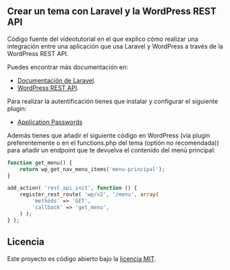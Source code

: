 ## Crear un tema con Laravel y la WordPress REST API 

Código fuente del vídeotutorial en el que explico cómo realizar una 
integración entre una aplicación que usa Laravel y WordPress a través de la 
WordPress REST API.

Puedes encontrar más documentación en:
- [Documentación de Laravel](https://laravel.com/docs/master).
- [WordPress REST API](https://developer.wordpress.org/rest-api/).

Para realizar la autentificación tienes que instalar y configurar el siguiente 
plugin:
- [Application Passwords](https://wordpress.org/plugins/application-passwords/)

Además tienes que añadir el siguiente código en WordPress (vía plugin 
preferentemente o en el functions.php del tema (optión no recomendada)) 
para añadir un endpoint que te devuelva el contenido del menú principal:

```php
function get_menu() {
    return wp_get_nav_menu_items('menu-principal');
}

add_action( 'rest_api_init', function () {
    register_rest_route( 'wp/v2', '/menu', array(
        'methods' => 'GET',
        'callback' => 'get_menu',
    ) );
} );
```

## Licencia

Este proyecto es código abierto bajo la [licencia MIT](https://opensource.org/licenses/MIT).

